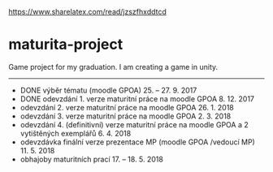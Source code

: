 https://www.sharelatex.com/read/jzszfhxddtcd
# maturita-project
Game project for my graduation.
I am creating a game in unity.

---
* DONE výběr tématu (moodle GPOA) 25. – 27. 9. 2017
* DONE odevzdání 1. verze maturitní práce na moodle GPOA 8. 12. 2017
* odevzdání 2. verze maturitní práce na moodle GPOA 26. 1. 2018
* odevzdání 3. verze maturitní práce na moodle GPOA 2. 3. 2018
* odevzdání 4. (definitivní) verze maturitní práce na moodle GPOA a 2 vytištěných exemplářů 6. 4. 2018
* odevzdávka finální verze prezentace MP (moodle GPOA /vedoucí MP) 11. 5. 2018
* obhajoby maturitních prací 17. – 18. 5. 2018
